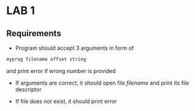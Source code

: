 # LAB 1 

## Requirements

* Program should accept 3 arguments in form of 
```bash
myprog filename offset string
```
and print error if wrong number is provided

* If arguments are correct, it should open file _filename_ and print its file descriptor

* If file does not exist, it should print error